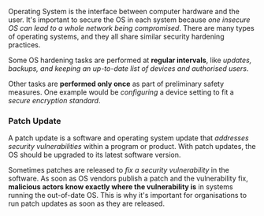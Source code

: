 
Operating System is the interface between computer hardware and the user. It's important to secure the OS in each system because *one insecure OS can lead to a whole network being compromised*. There are many types of operating systems, and they all share similar security hardening practices. 

Some OS hardening tasks are performed at **regular intervals**, like *updates, backups, and keeping an up-to-date list of devices and authorised users*. 

Other tasks are **performed only once** as part of preliminary safety measures. One example would be *configuring* a device setting to fit a *secure encryption standard*.

### Patch Update

A patch update is a software and operating system update that *addresses security vulnerabilities* within a program or product. With patch updates, the OS should be upgraded to its latest software version. 

Sometimes patches are released to *fix a security vulnerability* in the software. As soon as OS vendors publish a patch and the vulnerability fix, **malicious actors know exactly where the vulnerability is** in systems running the out-of-date OS. This is why it's important for organisations to run patch updates as soon as they are released.